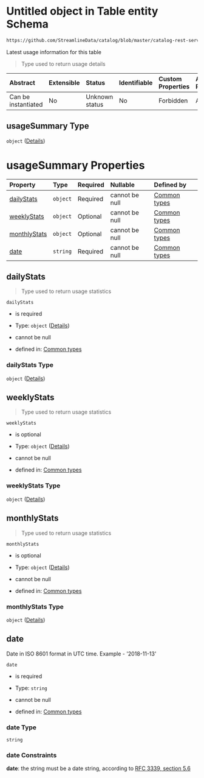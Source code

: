 # Untitled object in Table entity Schema

```txt
https://github.com/StreamlineData/catalog/blob/master/catalog-rest-service/src/main/resources/json/schema/entity/data/table.json#/properties/usageSummary
```

Latest usage information for this table

> Type used to return usage details

| Abstract            | Extensible | Status         | Identifiable | Custom Properties | Additional Properties | Access Restrictions | Defined In                                                          |
| :------------------ | :--------- | :------------- | :----------- | :---------------- | :-------------------- | :------------------ | :------------------------------------------------------------------ |
| Can be instantiated | No         | Unknown status | No           | Forbidden         | Allowed               | none                | [table.json*](https://github.com/StreamlineData/catalog/blob/master/catalog-rest-service/src/main/resources/json/schema/entity/data/table.json "open original schema") |

## usageSummary Type

`object` ([Details](../../Types/Common/common-definitions-usagedetails.md))

# usageSummary Properties

| Property                      | Type     | Required | Nullable       | Defined by                                                                                                                                                                                                                      |
| :---------------------------- | :------- | :------- | :------------- | :------------------------------------------------------------------------------------------------------------------------------------------------------------------------------------------------------------------------------ |
| [dailyStats](#dailystats)     | `object` | Required | cannot be null | [Common types](common-definitions-usagestats.md "https://github.com/StreamlineData/catalog/blob/master/catalog-rest-service/src/main/resources/json/schema/type/common.json#/definitions/usageDetails/properties/dailyStats")   |
| [weeklyStats](#weeklystats)   | `object` | Optional | cannot be null | [Common types](common-definitions-usagestats.md "https://github.com/StreamlineData/catalog/blob/master/catalog-rest-service/src/main/resources/json/schema/type/common.json#/definitions/usageDetails/properties/weeklyStats")  |
| [monthlyStats](#monthlystats) | `object` | Optional | cannot be null | [Common types](common-definitions-usagestats.md "https://github.com/StreamlineData/catalog/blob/master/catalog-rest-service/src/main/resources/json/schema/type/common.json#/definitions/usageDetails/properties/monthlyStats") |
| [date](#date)                 | `string` | Required | cannot be null | [Common types](../Common/common-definitions-date.md "https://github.com/StreamlineData/catalog/blob/master/catalog-rest-service/src/main/resources/json/schema/type/common.json#/definitions/usageDetails/properties/date")               |

## dailyStats



> Type used to return usage statistics

`dailyStats`

*   is required

*   Type: `object` ([Details](common-definitions-usagestats.md))

*   cannot be null

*   defined in: [Common types](common-definitions-usagestats.md "https://github.com/StreamlineData/catalog/blob/master/catalog-rest-service/src/main/resources/json/schema/type/common.json#/definitions/usageDetails/properties/dailyStats")

### dailyStats Type

`object` ([Details](common-definitions-usagestats.md))

## weeklyStats



> Type used to return usage statistics

`weeklyStats`

*   is optional

*   Type: `object` ([Details](common-definitions-usagestats.md))

*   cannot be null

*   defined in: [Common types](common-definitions-usagestats.md "https://github.com/StreamlineData/catalog/blob/master/catalog-rest-service/src/main/resources/json/schema/type/common.json#/definitions/usageDetails/properties/weeklyStats")

### weeklyStats Type

`object` ([Details](common-definitions-usagestats.md))

## monthlyStats



> Type used to return usage statistics

`monthlyStats`

*   is optional

*   Type: `object` ([Details](common-definitions-usagestats.md))

*   cannot be null

*   defined in: [Common types](common-definitions-usagestats.md "https://github.com/StreamlineData/catalog/blob/master/catalog-rest-service/src/main/resources/json/schema/type/common.json#/definitions/usageDetails/properties/monthlyStats")

### monthlyStats Type

`object` ([Details](common-definitions-usagestats.md))

## date

Date in ISO 8601 format in UTC time. Example - '2018-11-13'

`date`

*   is required

*   Type: `string`

*   cannot be null

*   defined in: [Common types](../Common/common-definitions-date.md "https://github.com/StreamlineData/catalog/blob/master/catalog-rest-service/src/main/resources/json/schema/type/common.json#/definitions/usageDetails/properties/date")

### date Type

`string`

### date Constraints

**date**: the string must be a date string, according to [RFC 3339, section 5.6](https://tools.ietf.org/html/rfc3339 "check the specification")
